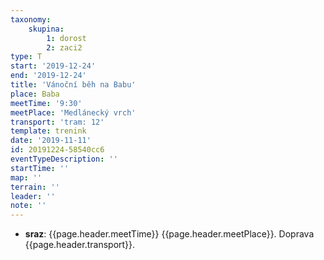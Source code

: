 ```yaml
---
taxonomy:
    skupina:
        1: dorost
        2: zaci2
type: T
start: '2019-12-24'
end: '2019-12-24'
title: 'Vánoční běh na Babu'
place: Baba
meetTime: '9:30'
meetPlace: 'Medlánecký vrch'
transport: 'tram: 12'
template: trenink
date: '2019-11-11'
id: 20191224-58540cc6
eventTypeDescription: ''
startTime: ''
map: ''
terrain: ''
leader: ''
note: ''
---
```

* **sraz**: {{page.header.meetTime}} {{page.header.meetPlace}}. Doprava {{page.header.transport}}.
